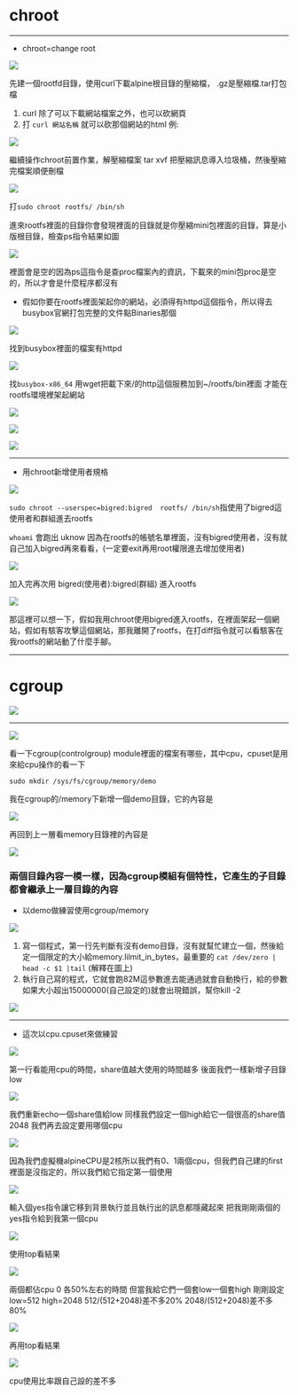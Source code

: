 # chroot

---

* chroot=change root

![](https://i.imgur.com/o0PnEJu.png)

先建一個rootfd目錄，使用curl下載alpine根目錄的壓縮檔，
.gz是壓縮檔.tar打包檔
1. curl 除了可以下載網站檔案之外，也可以砍網頁
2. 打 `curl 網站名稱` 就可以砍那個網站的html 例: 

![](https://i.imgur.com/DPxrzDD.png)

繼續操作chroot前置作業，解壓縮檔案 tar xvf 把壓縮訊息導入垃圾桶，然後壓縮完檔案順便刪檔

![](https://i.imgur.com/9AtZjgY.png)

打`sudo chroot rootfs/ /bin/sh`

進來rootfs裡面的目錄你會發現裡面的目錄就是你壓縮mini包裡面的目錄，算是小版根目錄，檢查ps指令結果如圖

![](https://i.imgur.com/lp5sP62.png)

裡面會是空的因為ps這指令是查proc檔案內的資訊，下載來的mini包proc是空的，所以才會是什麼程序都沒有

* 假如你要在rootfs裡面架起你的網站，必須得有httpd這個指令，所以得去busybox官網打包完整的文件點Binaries那個

![](https://i.imgur.com/SUPVBLO.png)

找到busybox裡面的檔案有httpd

![](https://i.imgur.com/tWDgKhU.png)

找`busybox-x86_64` 用wget把載下來/的http這個服務加到~/rootfs/bin裡面 才能在 rootfs環境裡架起網站

![](https://i.imgur.com/o3rF96y.png)

![](https://i.imgur.com/Xl27HQX.png)

![](https://i.imgur.com/tj6ZoAz.png)

---

* 用chroot新增使用者規格

![](https://i.imgur.com/AcClPSE.png)

`sudo chroot --userspec=bigred:bigred  rootfs/ /bin/sh`指使用了bigred這使用者和群組進去rootfs

`whoami` 會跑出 uknow 因為在rootfs的帳號名單裡面，沒有bigred使用者，沒有就自己加入bigred再來看看，(一定要exit再用root權限進去增加使用者)

![](https://i.imgur.com/JF4qYTs.png)

加入完再次用 bigred(使用者):bigred(群組) 進入rootfs

![](https://i.imgur.com/3fNIU3g.png)

那這裡可以想一下，假如我用chroot使用bigred進入rootfs，在裡面架起一個網站，假如有駭客攻擊這個網站，那我離開了rootfs，在打diff指令就可以看駭客在我rootfs的網站動了什麼手腳。

---

# cgroup

![](https://i.imgur.com/g4UhAle.png)

---

![](https://i.imgur.com/9bILTxl.png)

看一下cgroup(controlgroup) module裡面的檔案有哪些，其中cpu，cpuset是用來給cpu操作的看一下

`sudo mkdir /sys/fs/cgroup/memory/demo`

我在cgroup的/memory下新增一個demo目錄，它的內容是

![](https://i.imgur.com/OtZdz3U.png)

再回到上一層看memory目錄裡的內容是

![](https://i.imgur.com/8KQmUSE.png)

### 兩個目錄內容一模一樣，因為cgroup模組有個特性，它產生的子目錄都會繼承上一層目錄的內容

* 以demo做練習使用cgroup/memory

![](https://i.imgur.com/Dpo1xwQ.png)

1. 寫一個程式，第一行先判斷有沒有demo目錄，沒有就幫忙建立一個，然後給定一個限定的大小給memory.lilmit_in_bytes，最重要的 `cat /dev/zero | head -c $1 |tail` (解釋在圖上)
2. 執行自己寫的程式，它就會跑82M這參數進去能通過就會自動換行，給的參數如果大小超出15000000(自己設定的)就會出現錯誤，幫你kill -2 

![](https://i.imgur.com/krJTdma.png)

---

* 這次以cpu.cpuset來做練習

![](https://i.imgur.com/8l9e3y6.png)

第一行看能用cpu的時間，share值越大使用的時間越多
後面我們一樣新增子目錄low

![](https://i.imgur.com/Dl6ia01.png)

我們重新echo一個share值給low 
同樣我們設定一個high給它一個很高的share值2048
我們再去設定要用哪個cpu

![](https://i.imgur.com/mpoz2vC.png)

因為我們虛擬機alpineCPU是2核所以我們有0、1兩個cpu，但我們自己建的first裡面是沒指定的，所以我們給它指定第一個使用

![](https://i.imgur.com/7SWqVHC.png)

輸入個yes指令讓它移到背景執行並且執行出的訊息都隱藏起來
把我剛剛兩個的yes指令給到我第一個cpu

![](https://i.imgur.com/IfBZs6G.png)

使用top看結果

![](https://i.imgur.com/KBpcMpw.png)

兩個都佔cpu 0 各50%左右的時間
但當我給它們一個套low一個套high
剛剛設定low=512 high=2048 512/(512+2048)差不多20% 2048/(512+2048)差不多80%

![](https://i.imgur.com/x517v0e.png)

再用top看結果

![](https://i.imgur.com/5ihZkkB.png)

cpu使用比率跟自己設的差不多
